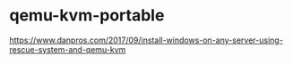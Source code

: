 # qemu-kvm-portable

https://www.danpros.com/2017/09/install-windows-on-any-server-using-rescue-system-and-qemu-kvm
